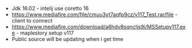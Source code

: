 * Jdk 16.02 - intelij use coretto 16
* https://www.mediafire.com/file/cmuu3yt7aqfp9cz/v117_Test.rar/file - client to connect
* https://www.mediafire.com/download/a6hdv8sqncljs9i/MSSetupv117.exe - maplestory setup v117
* Public source will be updating when i get time

